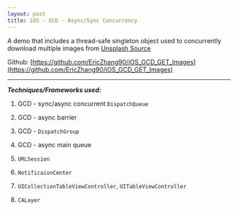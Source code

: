 ```yaml
---
layout: post
title: iOS - GCD - Async/Sync Concurrency
---
```


  A demo that includes a thread-safe singleton object used to concurrently download multiple images from [Unsplash Source](https://source.unsplash.com/)
  
  Github: [https://github.com/EricZhang90/iOS_GCD_GET_Images](https://github.com/EricZhang90/iOS_GCD_GET_Images)
  
  
  
  
  
  ***
  
  
  *__Techniques/Frameworks used:__*

1. GCD - sync/async concurrent `DispatchQueue`

2. GCD - async barrier

3. GCD - `DispatchGroup`

4. GCD - async main queue 

5. `URLSession`

6. `NotificaionCenter`

7. `UICollectionTableViewController`, `UITableViewController`

8. `CALayer`






